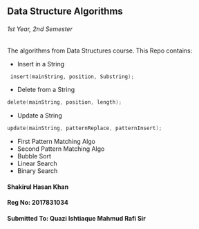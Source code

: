 ## Data Structure Algorithms
###### 1st Year, 2nd Semester

The algorithms from Data Structures course. This Repo contains:

* Insert in a String
```c
 insert(mainString, position, Substring);
```
* Delete from a String
```c
delete(mainString, position, length);
```
* Update a String
```c
update(mainString, patternReplace, patternInsert);
```
* First Pattern Matching Algo
* Second Pattern Matching Algo
* Bubble Sort
* Linear Search
* Binary Search



#### Shakirul Hasan Khan
#### Reg No: 2017831034
#### Submitted To: Quazi Ishtiaque Mahmud Rafi Sir
